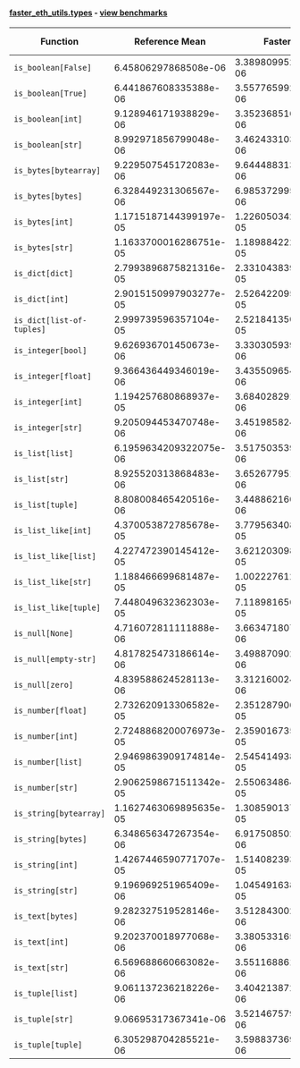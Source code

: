 #### [faster_eth_utils.types](https://github.com/BobTheBuidler/faster-eth-utils/blob/BobTheBuidler-patch-5/faster_eth_utils/types.py) - [view benchmarks](https://github.com/BobTheBuidler/faster-eth-utils/blob/BobTheBuidler-patch-5/benchmarks/test_types_benchmarks.py)

| Function | Reference Mean | Faster Mean | % Change | Speedup (%) | x Faster | Faster |
|----------|---------------|-------------|----------|-------------|----------|--------|
| `is_boolean[False]` | 6.45806297868508e-06 | 3.389809952744882e-06 | 47.51% | 90.51% | 1.91x | ✅ |
| `is_boolean[True]` | 6.441867608335388e-06 | 3.5577659922419324e-06 | 44.77% | 81.06% | 1.81x | ✅ |
| `is_boolean[int]` | 9.128946171938829e-06 | 3.352368516804011e-06 | 63.28% | 172.31% | 2.72x | ✅ |
| `is_boolean[str]` | 8.992971856799048e-06 | 3.462433103302873e-06 | 61.50% | 159.73% | 2.60x | ✅ |
| `is_bytes[bytearray]` | 9.229507545172083e-06 | 9.644488313843193e-06 | -4.50% | -4.30% | 0.96x | ❌ |
| `is_bytes[bytes]` | 6.328449231306567e-06 | 6.9853729959159565e-06 | -10.38% | -9.40% | 0.91x | ❌ |
| `is_bytes[int]` | 1.1715187144399197e-05 | 1.2260503422773835e-05 | -4.65% | -4.45% | 0.96x | ❌ |
| `is_bytes[str]` | 1.1633700016286751e-05 | 1.189884222320254e-05 | -2.28% | -2.23% | 0.98x | ❌ |
| `is_dict[dict]` | 2.7993896875821316e-05 | 2.331043839404716e-05 | 16.73% | 20.09% | 1.20x | ✅ |
| `is_dict[int]` | 2.9015150997903277e-05 | 2.5264220954324123e-05 | 12.93% | 14.85% | 1.15x | ✅ |
| `is_dict[list-of-tuples]` | 2.999739596357104e-05 | 2.5218413509349756e-05 | 15.93% | 18.95% | 1.19x | ✅ |
| `is_integer[bool]` | 9.626936701450673e-06 | 3.3303059392275797e-06 | 65.41% | 189.07% | 2.89x | ✅ |
| `is_integer[float]` | 9.366436449346019e-06 | 3.435509654261397e-06 | 63.32% | 172.64% | 2.73x | ✅ |
| `is_integer[int]` | 1.194257680868937e-05 | 3.6840282911378085e-06 | 69.15% | 224.17% | 3.24x | ✅ |
| `is_integer[str]` | 9.205094453470748e-06 | 3.4519858241911194e-06 | 62.50% | 166.66% | 2.67x | ✅ |
| `is_list[list]` | 6.1959634209322075e-06 | 3.5175035399547074e-06 | 43.23% | 76.15% | 1.76x | ✅ |
| `is_list[str]` | 8.925520313868483e-06 | 3.652677951423626e-06 | 59.08% | 144.36% | 2.44x | ✅ |
| `is_list[tuple]` | 8.808008465420516e-06 | 3.4488621608040148e-06 | 60.84% | 155.39% | 2.55x | ✅ |
| `is_list_like[int]` | 4.370053872785678e-05 | 3.779563408812663e-05 | 13.51% | 15.62% | 1.16x | ✅ |
| `is_list_like[list]` | 4.227472390145412e-05 | 3.621203098599846e-05 | 14.34% | 16.74% | 1.17x | ✅ |
| `is_list_like[str]` | 1.188466699681487e-05 | 1.0022276124430165e-05 | 15.67% | 18.58% | 1.19x | ✅ |
| `is_list_like[tuple]` | 7.448049632362303e-05 | 7.118981656313399e-05 | 4.42% | 4.62% | 1.05x | ✅ |
| `is_null[None]` | 4.716072811111888e-06 | 3.663471807784468e-06 | 22.32% | 28.73% | 1.29x | ✅ |
| `is_null[empty-str]` | 4.817825473186614e-06 | 3.4988709021320492e-06 | 27.38% | 37.70% | 1.38x | ✅ |
| `is_null[zero]` | 4.839588624528113e-06 | 3.3121600241258886e-06 | 31.56% | 46.12% | 1.46x | ✅ |
| `is_number[float]` | 2.732620913306582e-05 | 2.3512879069255015e-05 | 13.95% | 16.22% | 1.16x | ✅ |
| `is_number[int]` | 2.7248868200076973e-05 | 2.359016735306045e-05 | 13.43% | 15.51% | 1.16x | ✅ |
| `is_number[list]` | 2.9469863909174814e-05 | 2.5454149381202978e-05 | 13.63% | 15.78% | 1.16x | ✅ |
| `is_number[str]` | 2.9062598671511342e-05 | 2.550634864969537e-05 | 12.24% | 13.94% | 1.14x | ✅ |
| `is_string[bytearray]` | 1.1627463069895635e-05 | 1.3085901372693918e-05 | -12.54% | -11.15% | 0.89x | ❌ |
| `is_string[bytes]` | 6.348656347267354e-06 | 6.917508502409224e-06 | -8.96% | -8.22% | 0.92x | ❌ |
| `is_string[int]` | 1.4267446590771707e-05 | 1.5140823935216818e-05 | -6.12% | -5.77% | 0.94x | ❌ |
| `is_string[str]` | 9.196969251965409e-06 | 1.0454916385891942e-05 | -13.68% | -12.03% | 0.88x | ❌ |
| `is_text[bytes]` | 9.282327519528146e-06 | 3.512843002909033e-06 | 62.16% | 164.24% | 2.64x | ✅ |
| `is_text[int]` | 9.202370018977068e-06 | 3.3805331650558203e-06 | 63.26% | 172.22% | 2.72x | ✅ |
| `is_text[str]` | 6.569688660663082e-06 | 3.5511688612977266e-06 | 45.95% | 85.00% | 1.85x | ✅ |
| `is_tuple[list]` | 9.061137236218226e-06 | 3.404213872012885e-06 | 62.43% | 166.17% | 2.66x | ✅ |
| `is_tuple[str]` | 9.06695317367341e-06 | 3.521467579460344e-06 | 61.16% | 157.48% | 2.57x | ✅ |
| `is_tuple[tuple]` | 6.305298704285521e-06 | 3.5988373691034427e-06 | 42.92% | 75.20% | 1.75x | ✅ |
